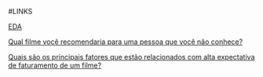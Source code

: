#LINKS

[EDA](https://rpubs.com/rafaelpd/1200918)

[Qual filme você recomendaria para uma pessoa que você não conhece?](https://rpubs.com/rafaelpd/1201122)

[Quais são os principais fatores que estão relacionados com alta expectativa de faturamento de um filme?](https://rpubs.com/rafaelpd/1201148)
